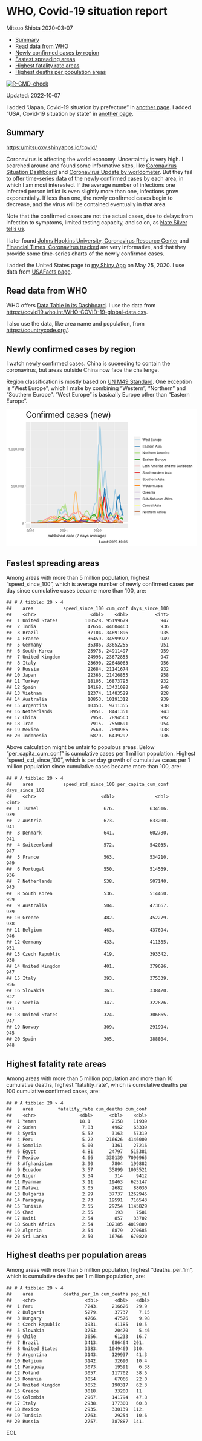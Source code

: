 WHO, Covid-19 situation report
================
Mitsuo Shiota
2020-03-07

-   <a href="#summary" id="toc-summary">Summary</a>
-   <a href="#read-data-from-who" id="toc-read-data-from-who">Read data from
    WHO</a>
-   <a href="#newly-confirmed-cases-by-region"
    id="toc-newly-confirmed-cases-by-region">Newly confirmed cases by
    region</a>
-   <a href="#fastest-spreading-areas"
    id="toc-fastest-spreading-areas">Fastest spreading areas</a>
-   <a href="#highest-fatality-rate-areas"
    id="toc-highest-fatality-rate-areas">Highest fatality rate areas</a>
-   <a href="#highest-deaths-per-population-areas"
    id="toc-highest-deaths-per-population-areas">Highest deaths per
    population areas</a>

<!-- badges: start -->

[![R-CMD-check](https://github.com/mitsuoxv/covid/actions/workflows/R-CMD-check.yaml/badge.svg)](https://github.com/mitsuoxv/covid/actions/workflows/R-CMD-check.yaml)
<!-- badges: end -->

Updated: 2022-10-07

I added “Japan, Covid-19 situation by prefecture” in [another
page](Japan.md). I added “USA, Covid-19 situation by state” in [another
page](USA.md).

## Summary

<https://mitsuoxv.shinyapps.io/covid/>

Coronavirus is affecting the world economy. Uncertaintiy is very high. I
searched around and found some informative sites, like [Coronavirus
Situation
Dashboard](https://who.maps.arcgis.com/apps/opsdashboard/index.html#/c88e37cfc43b4ed3baf977d77e4a0667)
and [Coronavirus Update by
worldometer](https://www.worldometers.info/coronavirus/). But they fail
to offer time-series data of the newly confirmed cases by each area, in
which I am most interested. If the average number of infections one
infected person inflict is even slightly more than one, infections grow
exponentially. If less than one, the newly confirmed cases begin to
decrease, and the virus will be contained eventually in that area.

Note that the confirmed cases are not the actual cases, due to delays
from infection to symptoms, limited testing capacity, and so on, as
[Nate Silver tells
us](https://fivethirtyeight.com/features/coronavirus-case-counts-are-meaningless/).

I later found [Johns Hopkins University, Coronavirus Resource
Center](https://coronavirus.jhu.edu/) and [Financial Times, Coronavirus
tracked](https://www.ft.com/content/a26fbf7e-48f8-11ea-aeb3-955839e06441)
are very informative, and that they provide some time-series charts of
the newly confirmed cases.

I added the United States page to [my Shiny
App](https://mitsuoxv.shinyapps.io/covid/) on May 25, 2020. I use data
from [USAFacts
page](https://usafacts.org/visualizations/coronavirus-covid-19-spread-map/).

## Read data from WHO

WHO offers [Data Table in its Dashboard](https://covid19.who.int/table).
I use the data from
<https://covid19.who.int/WHO-COVID-19-global-data.csv>.

I also use the data, like area name and population, from
<https://countrycode.org/>.

## Newly confirmed cases by region

I watch newly confirmed cases. China is suceeding to contain the
coronavirus, but areas outside China now face the challenge.

Region classification is mostly based on [UN M49
Standard](https://unstats.un.org/unsd/methodology/m49/). One exception
is “West Europe”, which I make by combining “Western”, “Northern” and
“Southern Europe”. “West Europe” is basically Europe other than “Eastern
Europe”.

![](README_files/figure-gfm/chart-1.png)<!-- -->

## Fastest spreading areas

Among areas with more than 5 million population, highest
“speed_since_100”, which is average number of newly confirmed cases per
day since cumulative cases became more than 100, are:

    ## # A tibble: 20 × 4
    ##    area           speed_since_100 cum_conf days_since_100
    ##    <chr>                    <dbl>    <dbl>          <int>
    ##  1 United States          100528. 95199679            947
    ##  2 India                   47654. 44604463            936
    ##  3 Brazil                  37104. 34691896            935
    ##  4 France                  36459. 34599922            949
    ##  5 Germany                 35386. 33652255            951
    ##  6 South Korea             25976. 24911497            959
    ##  7 United Kingdom          24998. 23672855            947
    ##  8 Italy                   23690. 22648063            956
    ##  9 Russia                  22684. 21141674            932
    ## 10 Japan                   22366. 21426855            958
    ## 11 Turkey                  18105. 16873793            932
    ## 12 Spain                   14168. 13431098            948
    ## 13 Vietnam                 12374. 11483529            928
    ## 14 Australia               10853. 10191312            939
    ## 15 Argentina               10353.  9711355            938
    ## 16 Netherlands              8951.  8441351            943
    ## 17 China                    7958.  7894563            992
    ## 18 Iran                     7915.  7550691            954
    ## 19 Mexico                   7560.  7090965            938
    ## 20 Indonesia                6879.  6439292            936

Above calculation might be unfair to populous areas. Below
“per_capita_cum_conf” is cumulative cases per 1 million population.
Highest “speed_std_since_100”, which is per day growth of cumulative
cases per 1 million population since cumulative cases became more than
100, are:

    ## # A tibble: 20 × 4
    ##    area           speed_std_since_100 per_capita_cum_conf days_since_100
    ##    <chr>                        <dbl>               <dbl>          <int>
    ##  1 Israel                        676.             634516.            939
    ##  2 Austria                       673.             633200.            941
    ##  3 Denmark                       641.             602780.            941
    ##  4 Switzerland                   572.             542035.            947
    ##  5 France                        563.             534210.            949
    ##  6 Portugal                      550.             514569.            936
    ##  7 Netherlands                   538.             507140.            943
    ##  8 South Korea                   536.             514460.            959
    ##  9 Australia                     504.             473667.            939
    ## 10 Greece                        482.             452279.            938
    ## 11 Belgium                       463.             437694.            946
    ## 12 Germany                       433.             411385.            951
    ## 13 Czech Republic                419.             393342.            938
    ## 14 United Kingdom                401.             379686.            947
    ## 15 Italy                         393.             375339.            956
    ## 16 Slovakia                      363.             338420.            932
    ## 17 Serbia                        347.             322876.            931
    ## 18 United States                 324.             306865.            947
    ## 19 Norway                        309.             291994.            945
    ## 20 Spain                         305.             288804.            948

## Highest fatality rate areas

Among areas with more than 5 million population and more than 10
cumulative deaths, highest “fatality_rate”, which is cumulative deaths
per 100 cumulative confirmed cases, are:

    ## # A tibble: 20 × 4
    ##    area         fatality_rate cum_deaths cum_conf
    ##    <chr>                <dbl>      <dbl>    <dbl>
    ##  1 Yemen                18.1        2158    11939
    ##  2 Sudan                 7.83       4962    63339
    ##  3 Syria                 5.52       3163    57319
    ##  4 Peru                  5.22     216626  4146000
    ##  5 Somalia               5.00       1361    27216
    ##  6 Egypt                 4.81      24797   515381
    ##  7 Mexico                4.66     330139  7090965
    ##  8 Afghanistan           3.90       7804   199882
    ##  9 Ecuador               3.57      35899  1005521
    ## 10 Niger                 3.34        314     9412
    ## 11 Myanmar               3.11      19463   625147
    ## 12 Malawi                3.05       2682    88030
    ## 13 Bulgaria              2.99      37737  1262945
    ## 14 Paraguay              2.73      19591   716543
    ## 15 Tunisia               2.55      29254  1145829
    ## 16 Chad                  2.55        193     7581
    ## 17 Haiti                 2.54        857    33702
    ## 18 South Africa          2.54     102185  4019800
    ## 19 Algeria               2.54       6879   270685
    ## 20 Sri Lanka             2.50      16766   670820

## Highest deaths per population areas

Among areas with more than 5 million population, highest
“deaths_per_1m”, which is cumulative deaths per 1 million population,
are:

    ## # A tibble: 20 × 4
    ##    area           deaths_per_1m cum_deaths pop_mil
    ##    <chr>                  <dbl>      <dbl>   <dbl>
    ##  1 Peru                   7243.     216626   29.9 
    ##  2 Bulgaria               5279.      37737    7.15
    ##  3 Hungary                4766.      47576    9.98
    ##  4 Czech Republic         3931.      41185   10.5 
    ##  5 Slovakia               3753.      20470    5.46
    ##  6 Chile                  3656.      61233   16.7 
    ##  7 Brazil                 3413.     686464  201.  
    ##  8 United States          3383.    1049469  310.  
    ##  9 Argentina              3143.     129937   41.3 
    ## 10 Belgium                3142.      32690   10.4 
    ## 11 Paraguay               3073.      19591    6.38
    ## 12 Poland                 3057.     117702   38.5 
    ## 13 Romania                3054.      67066   22.0 
    ## 14 United Kingdom         3052.     190317   62.3 
    ## 15 Greece                 3018.      33200   11   
    ## 16 Colombia               2967.     141794   47.8 
    ## 17 Italy                  2938.     177300   60.3 
    ## 18 Mexico                 2935.     330139  112.  
    ## 19 Tunisia                2763.      29254   10.6 
    ## 20 Russia                 2757.     387887  141.

EOL
